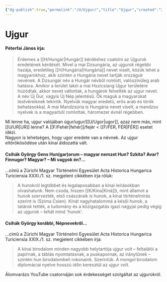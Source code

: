 ```yaml
---
{"dg-publish":true,"permalink":"/U/Ujgur/","title":"Ujgur","created":"2024-05-07T18:31","updated":"2024-10-26T00:44"}
---
```



# Ujgur

#### Péterfai János írja:

> Érdemes a [[H/Hungár\|Hungár]] kérdéshez csatolni az Ujgurok eredetének kérdését. Mivel a mai Dzsungária, az ujgurok régebbi hazája, eredetileg [[H/Hungária\|Hungária]] nevet viselt, közük lehet a magyarokhoz, akik szintén a Hungária nevet tartják országuk nevének. A Dzsungár név a Hungár névből romlott, valószínűleg arab hatásra. Amikor a terület lakói a mai Hszicsiang Ujgur területére húzódtak, akkor nevet váltottak, a hungárok felvették az ujgur nevet. A név Új Gur, vagyis Új Nép jelentésű. Ők maguk a magyarokat testvéreiknek tekintik. Nyelvük magyar eredetű, erős arab és török behatásokkal. A mai Mandzsúria is Hungária nevet viselt, a mandzsu nyelvek is a magyarból romlottak, háromezer évnél régebben.  

Mi lenne ha, ujgur valójában úgur/ugur/[[U/Ugor\|ugor]], azaz nem más, mint [[U/UR\|UR]] lenne? A [[F/Fehér\|fehér]]/fejér < [[F/FER, FÉR\|FÉR]] esetet idézi.  
Nagyon is lehetséges, hogy ugor eredete van a névnek. Az ujgur eltörökösödése után kínai áldozattá vált.  

#### Csihák György Gens Hun(gar)orum – magyar nemzet Hun? Szkíta? Avar? Finnugor? Magyar? – Mi vagyok én?...

...című a Zürichi Magyar Történelmi Egyesület Acta Historica Hungarica Turiciensia XXXI./1. sz. megjelent cikkében írja róluk:  
> A hunokról legtöbbet és legalaposabban a kínai leírásokban olvashatunk. Nem csoda, hiszen [[K/Kína\|Kíná]]t, mint államot a hunok szervezték, első császáraik is hunok, a kínai történelmírás szerint is (Szima Csien). Kínát nagyhatalommá a késői hunok, a tatárok tették, a tudomány és a közigazgatás igazi nagyjai pedig végig az ujgurok – tehát mind 'hunok'.  

#### Csihák György korábbi, Népnevekről...

...című a Zürichi Magyar Történelmi Egyesület Acta Historica Hungarica Turiciensia XXIX./1. sz. megjelent cikkében írja:  
> A kínai birodalom minden nagyobb helytartója ujgur volt – feltalálói a papírnak, a táblás nyomtatásnak, a puskapornak, az iránytűnek – szintén hun birodalombeli rokonaink. Szerintük. A mongol birodalom diplomáciai nyelve hosszú időn keresztül az ujgur volt.  

Álomvarázs YouTube csatornáján sok érdekességet szolgáltat az ujgurokról.  